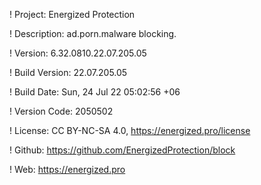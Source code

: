 ! Project: Energized Protection

! Description: ad.porn.malware blocking.

! Version: 6.32.0810.22.07.205.05

! Build Version: 22.07.205.05

! Build Date: Sun, 24 Jul 22 05:02:56 +06

! Version Code: 2050502

! License: CC BY-NC-SA 4.0, https://energized.pro/license

! Github: https://github.com/EnergizedProtection/block

! Web: https://energized.pro
